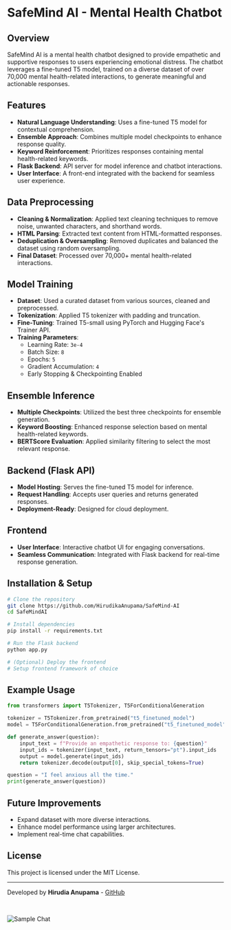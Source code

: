 # SafeMind AI - Mental Health Chatbot

## Overview
SafeMind AI is a mental health chatbot designed to provide empathetic and supportive responses to users experiencing emotional distress. The chatbot leverages a fine-tuned T5 model, trained on a diverse dataset of over 70,000 mental health-related interactions, to generate meaningful and actionable responses.

## Features
- **Natural Language Understanding**: Uses a fine-tuned T5 model for contextual comprehension.
- **Ensemble Approach**: Combines multiple model checkpoints to enhance response quality.
- **Keyword Reinforcement**: Prioritizes responses containing mental health-related keywords.
- **Flask Backend**: API server for model inference and chatbot interactions.
- **User Interface**: A front-end integrated with the backend for seamless user experience.

## Data Preprocessing
- **Cleaning & Normalization**: Applied text cleaning techniques to remove noise, unwanted characters, and shorthand words.
- **HTML Parsing**: Extracted text content from HTML-formatted responses.
- **Deduplication & Oversampling**: Removed duplicates and balanced the dataset using random oversampling.
- **Final Dataset**: Processed over 70,000+ mental health-related interactions.

## Model Training
- **Dataset**: Used a curated dataset from various sources, cleaned and preprocessed.
- **Tokenization**: Applied T5 tokenizer with padding and truncation.
- **Fine-Tuning**: Trained T5-small using PyTorch and Hugging Face's Trainer API.
- **Training Parameters**:
  - Learning Rate: `3e-4`
  - Batch Size: `8`
  - Epochs: `5`
  - Gradient Accumulation: `4`
  - Early Stopping & Checkpointing Enabled

## Ensemble Inference
- **Multiple Checkpoints**: Utilized the best three checkpoints for ensemble generation.
- **Keyword Boosting**: Enhanced response selection based on mental health-related keywords.
- **BERTScore Evaluation**: Applied similarity filtering to select the most relevant response.

## Backend (Flask API)
- **Model Hosting**: Serves the fine-tuned T5 model for inference.
- **Request Handling**: Accepts user queries and returns generated responses.
- **Deployment-Ready**: Designed for cloud deployment.

## Frontend
- **User Interface**: Interactive chatbot UI for engaging conversations.
- **Seamless Communication**: Integrated with Flask backend for real-time response generation.

## Installation & Setup
```sh
# Clone the repository
git clone https://github.com/HirudikaAnupama/SafeMind-AI
cd SafeMindAI

# Install dependencies
pip install -r requirements.txt

# Run the Flask backend
python app.py

# (Optional) Deploy the frontend
# Setup frontend framework of choice
```

## Example Usage
```python
from transformers import T5Tokenizer, T5ForConditionalGeneration

tokenizer = T5Tokenizer.from_pretrained("t5_finetuned_model")
model = T5ForConditionalGeneration.from_pretrained("t5_finetuned_model")

def generate_answer(question):
    input_text = f"Provide an empathetic response to: {question}"
    input_ids = tokenizer(input_text, return_tensors="pt").input_ids
    output = model.generate(input_ids)
    return tokenizer.decode(output[0], skip_special_tokens=True)

question = "I feel anxious all the time."
print(generate_answer(question))
```

## Future Improvements
- Expand dataset with more diverse interactions.
- Enhance model performance using larger architectures.
- Implement real-time chat capabilities.

## License
This project is licensed under the MIT License.

---
Developed by **Hirudia Anupama** - [GitHub](https://github.com/HirudikaAnupama)

<br>

![Sample Chat](https://github.com/user-attachments/assets/bc599715-23f4-425a-beaf-10924d8e718f)




